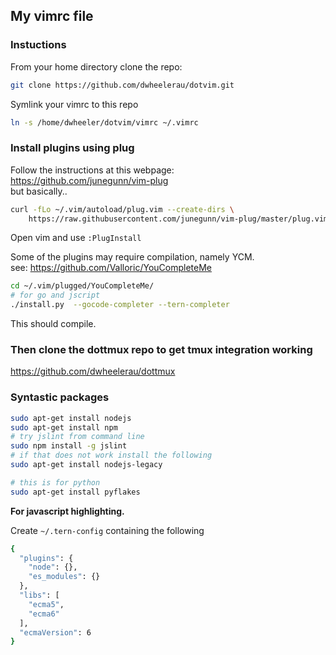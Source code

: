 ## My vimrc file
### Instuctions  
From your home directory clone the repo:  
```bash
git clone https://github.com/dwheelerau/dotvim.git
```  

Symlink your vimrc to this repo  
```bash
ln -s /home/dwheeler/dotvim/vimrc ~/.vimrc
```  

### Install plugins using plug  
Follow the instructions at this webpage:  
https://github.com/junegunn/vim-plug  
but basically..  
```bash
curl -fLo ~/.vim/autoload/plug.vim --create-dirs \
    https://raw.githubusercontent.com/junegunn/vim-plug/master/plug.vim
```

Open vim and use `:PlugInstall`  

Some of the plugins may require compilation, namely YCM.  
see: https://github.com/Valloric/YouCompleteMe  
```bash
cd ~/.vim/plugged/YouCompleteMe/
# for go and jscript
./install.py  --gocode-completer --tern-completer
```
This should compile.

### Then clone the dottmux repo to get tmux integration working  
https://github.com/dwheelerau/dottmux  

### Syntastic packages  
```bash
sudo apt-get install nodejs
sudo apt-get install npm
# try jslint from command line
sudo npm install -g jslint
# if that does not work install the following
sudo apt-get install nodejs-legacy

# this is for python
sudo apt-get install pyflakes
```
**For javascript highlighting.**  

Create `~/.tern-config` containing the following  
```bash
{
  "plugins": {
    "node": {},
    "es_modules": {}
  },
  "libs": [
    "ecma5",
    "ecma6"
  ],
  "ecmaVersion": 6
}
```
